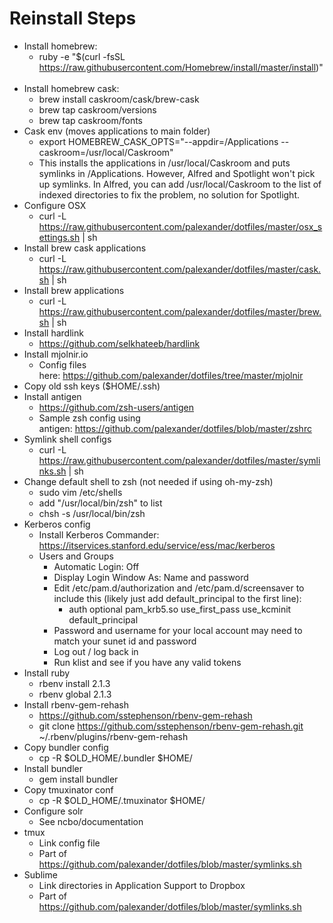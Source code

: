 # Reinstall Steps

- Install homebrew:
	- ruby -e "$(curl -fsSL https://raw.githubusercontent.com/Homebrew/install/master/install)" 
- Install homebrew cask: 
  -	brew install caskroom/cask/brew-cask 
  -	brew tap caskroom/versions
  -	brew tap caskroom/fonts
- Cask env (moves applications to main folder)
  -	export HOMEBREW_CASK_OPTS="--appdir=/Applications --caskroom=/usr/local/Caskroom" 
  -	This installs the applications in /usr/local/Caskroom and puts symlinks in /Applications. However, Alfred and Spotlight won't pick up symlinks. In Alfred, you can add /usr/local/Caskroom to the list of indexed directories to fix the problem, no solution for Spotlight.
- Configure OSX
  -	curl -L https://raw.githubusercontent.com/palexander/dotfiles/master/osx_settings.sh | sh 
- Install brew cask applications
  -	curl -L https://raw.githubusercontent.com/palexander/dotfiles/master/cask.sh | sh
- Install brew applications
  -	curl -L https://raw.githubusercontent.com/palexander/dotfiles/master/brew.sh | sh
- Install hardlink
  -	https://github.com/selkhateeb/hardlink
- Install mjolnir.io
  -	Config files here: https://github.com/palexander/dotfiles/tree/master/mjolnir
- Copy old ssh keys ($HOME/.ssh)
- Install antigen
  -	https://github.com/zsh-users/antigen
  -	Sample zsh config using antigen: https://github.com/palexander/dotfiles/blob/master/zshrc
- Symlink shell configs
	- curl -L https://raw.githubusercontent.com/palexander/dotfiles/master/symlinks.sh | sh
- Change default shell to zsh (not needed if using oh-my-zsh)
  -	sudo vim /etc/shells
  -	add "/usr/local/bin/zsh" to list
  -	chsh -s /usr/local/bin/zsh
- Kerberos config
	- Install Kerberos Commander: https://itservices.stanford.edu/service/ess/mac/kerberos
	- Users and Groups
		- Automatic Login: Off
		- Display Login Window As: Name and password
		- Edit /etc/pam.d/authorization and /etc/pam.d/screensaver to include this (likely just add default_principal to the first line):
			- auth       optional       pam_krb5.so use_first_pass use_kcminit default_principal
		- Password and username for your local account may need to match your sunet id and password
		- Log out / log back in
		- Run klist and see if you have any valid tokens
- Install ruby
  -	rbenv install 2.1.3
  -	rbenv global 2.1.3
- Install rbenv-gem-rehash
  -	https://github.com/sstephenson/rbenv-gem-rehash
  -	git clone https://github.com/sstephenson/rbenv-gem-rehash.git ~/.rbenv/plugins/rbenv-gem-rehash
- Copy bundler config
  -	cp -R $OLD_HOME/.bundler $HOME/
- Install bundler
  -	gem install bundler
- Copy tmuxinator conf
	- cp -R $OLD_HOME/.tmuxinator $HOME/
- Configure solr
	- See ncbo/documentation
- tmux
	- Link config file
	- Part of https://github.com/palexander/dotfiles/blob/master/symlinks.sh
- Sublime
	- Link directories in Application Support to Dropbox
	- Part of https://github.com/palexander/dotfiles/blob/master/symlinks.sh
